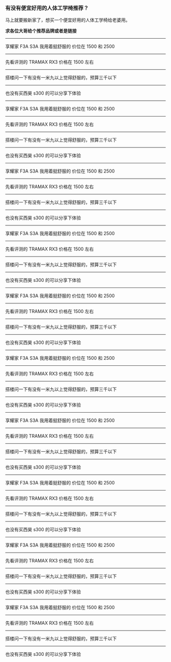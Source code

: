 ### 有没有便宜好用的人体工学椅推荐？

马上就要搬新家了，想买一个便宜好用的人体工学椅给老婆用。

**求各位大哥给个推荐品牌或者是链接**

---------------------------------------------------

享耀家 F3A S3A  我用着挺舒服的 价位在 1500 和 2500

---------------------------------------------------

先看评测的 TRAMAX RX3 价格在 1500 左右

---------------------------------------------------

搭楼问一下有没有一米九以上觉得舒服的，预算三千以下

---------------------------------------------------

也没有买西昊 s300 的可以分享下体验

---------------------------------------------------

享耀家 F3A S3A  我用着挺舒服的 价位在 1500 和 2500

---------------------------------------------------

先看评测的 TRAMAX RX3 价格在 1500 左右

---------------------------------------------------

搭楼问一下有没有一米九以上觉得舒服的，预算三千以下

---------------------------------------------------

也没有买西昊 s300 的可以分享下体验

---------------------------------------------------

享耀家 F3A S3A  我用着挺舒服的 价位在 1500 和 2500

---------------------------------------------------

先看评测的 TRAMAX RX3 价格在 1500 左右

---------------------------------------------------

搭楼问一下有没有一米九以上觉得舒服的，预算三千以下

---------------------------------------------------

也没有买西昊 s300 的可以分享下体验

---------------------------------------------------

享耀家 F3A S3A  我用着挺舒服的 价位在 1500 和 2500

---------------------------------------------------

先看评测的 TRAMAX RX3 价格在 1500 左右

---------------------------------------------------

搭楼问一下有没有一米九以上觉得舒服的，预算三千以下

---------------------------------------------------

也没有买西昊 s300 的可以分享下体验

---------------------------------------------------

享耀家 F3A S3A  我用着挺舒服的 价位在 1500 和 2500

---------------------------------------------------

先看评测的 TRAMAX RX3 价格在 1500 左右

---------------------------------------------------

搭楼问一下有没有一米九以上觉得舒服的，预算三千以下

---------------------------------------------------

也没有买西昊 s300 的可以分享下体验

---------------------------------------------------

享耀家 F3A S3A  我用着挺舒服的 价位在 1500 和 2500

---------------------------------------------------

先看评测的 TRAMAX RX3 价格在 1500 左右

---------------------------------------------------

搭楼问一下有没有一米九以上觉得舒服的，预算三千以下

---------------------------------------------------

也没有买西昊 s300 的可以分享下体验

---------------------------------------------------

享耀家 F3A S3A  我用着挺舒服的 价位在 1500 和 2500

---------------------------------------------------

先看评测的 TRAMAX RX3 价格在 1500 左右

---------------------------------------------------

搭楼问一下有没有一米九以上觉得舒服的，预算三千以下

---------------------------------------------------

也没有买西昊 s300 的可以分享下体验

---------------------------------------------------

享耀家 F3A S3A  我用着挺舒服的 价位在 1500 和 2500

---------------------------------------------------

先看评测的 TRAMAX RX3 价格在 1500 左右

---------------------------------------------------

搭楼问一下有没有一米九以上觉得舒服的，预算三千以下

---------------------------------------------------

也没有买西昊 s300 的可以分享下体验

---------------------------------------------------

享耀家 F3A S3A  我用着挺舒服的 价位在 1500 和 2500

---------------------------------------------------

先看评测的 TRAMAX RX3 价格在 1500 左右

---------------------------------------------------

搭楼问一下有没有一米九以上觉得舒服的，预算三千以下

---------------------------------------------------

也没有买西昊 s300 的可以分享下体验

---------------------------------------------------

享耀家 F3A S3A  我用着挺舒服的 价位在 1500 和 2500

---------------------------------------------------

先看评测的 TRAMAX RX3 价格在 1500 左右

---------------------------------------------------

搭楼问一下有没有一米九以上觉得舒服的，预算三千以下

---------------------------------------------------

也没有买西昊 s300 的可以分享下体验

